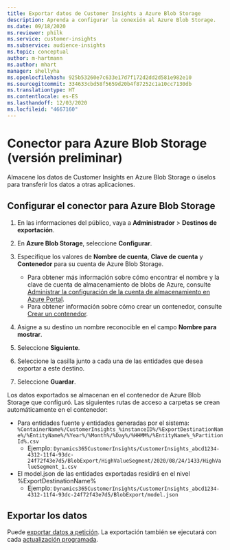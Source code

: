 ```yaml
---
title: Exportar datos de Customer Insights a Azure Blob Storage
description: Aprenda a configurar la conexión al Azure Blob Storage.
ms.date: 09/18/2020
ms.reviewer: philk
ms.service: customer-insights
ms.subservice: audience-insights
ms.topic: conceptual
author: m-hartmann
ms.author: mhart
manager: shellyha
ms.openlocfilehash: 925b53260e7c633e17d7f172d2dd2d581e982e10
ms.sourcegitcommit: 334633cbd58f5659d20b4f87252c1a10cc7130db
ms.translationtype: HT
ms.contentlocale: es-ES
ms.lasthandoff: 12/03/2020
ms.locfileid: "4667160"
---
```

# <a name="connector-for-azure-blob-storage-preview"></a>Conector para Azure Blob Storage (versión preliminar)

Almacene los datos de Customer Insights en Azure Blob Storage o úselos para transferir los datos a otras aplicaciones.

## <a name="configure-the-connector-for-azure-blob-storage"></a>Configurar el conector para Azure Blob Storage

1. En las informaciones del público, vaya a **Administrador** > **Destinos de exportación**.

1. En **Azure Blob Storage**, seleccione **Configurar**.

1. Especifique los valores de **Nombre de cuenta**, **Clave de cuenta** y **Contenedor** para su cuenta de Azure Blob Storage.
    - Para obtener más información sobre cómo encontrar el nombre y la clave de cuenta de almacenamiento de blobs de Azure, consulte [Administrar la configuración de la cuenta de almacenamiento en Azure Portal](https://docs.microsoft.com/azure/storage/common/storage-account-manage).
    - Para obtener información sobre cómo crear un contenedor, consulte [Crear un contenedor](https://docs.microsoft.com/azure/storage/blobs/storage-quickstart-blobs-portal#create-a-container).

1. Asigne a su destino un nombre reconocible en el campo **Nombre para mostrar**.

1. Seleccione **Siguiente**.

1. Seleccione la casilla junto a cada una de las entidades que desea exportar a este destino.

1. Seleccione **Guardar**.

Los datos exportados se almacenan en el contenedor de Azure Blob Storage que configuró. Las siguientes rutas de acceso a carpetas se crean automáticamente en el contenedor:

- Para entidades fuente y entidades generadas por el sistema: `%ContainerName%/CustomerInsights_%instanceID%/%ExportDestinationName%/%EntityName%/%Year%/%Month%/%Day%/%HHMM%/%EntityName%_%PartitionId%.csv`
  - Ejemplo: `Dynamics365CustomerInsights/CustomerInsights_abcd1234-4312-11f4-93dc-24f72f43e7d5/BlobExport/HighValueSegment/2020/08/24/1433/HighValueSegment_1.csv`
- El model.json de las entidades exportadas residirá en el nivel %ExportDestinationName%
  - Ejemplo: `Dynamics365CustomerInsights/CustomerInsights_abcd1234-4312-11f4-93dc-24f72f43e7d5/BlobExport/model.json`

## <a name="export-the-data"></a>Exportar los datos

Puede [exportar datos a petición](/export-destinations.md#export-data-on-demand). La exportación también se ejecutará con cada [actualización programada](system.md#schedule-tab).

